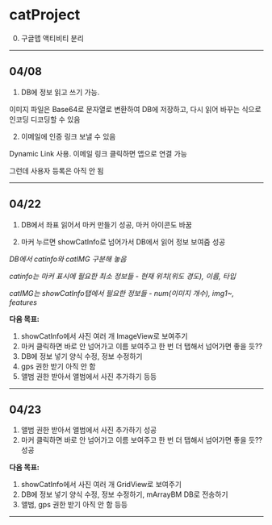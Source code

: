 # catProject

0. 구글맵 액티비티 분리

---
## 04/08

1. DB에 정보 읽고 쓰기 가능.

이미지 파일은 Base64로 문자열로 변환하여 DB에 저장하고, 다시 읽어 바꾸는 식으로 인코딩 디코딩할 수 있음

2. 이메일에 인증 링크 보낼 수 있음

Dynamic Link 사용. 이메일 링크 클릭하면 앱으로 연결 가능

그런데 사용자 등록은 아직 안 됨

---
## 04/22

1. DB에서 좌표 읽어서 마커 만들기
성공, 마커 아이콘도 바꿈

2. 마커 누르면 showCatInfo로 넘어가서 DB에서 읽어 정보 보여줌
성공

*DB에서 catinfo와 catIMG 구분해 놓음*

*catinfo는 마커 표시에 필요한 최소 정보들 - 현재 위치(위도 경도), 이름, 타입*

*catIMG는 showCatInfo탭에서 필요한 정보들 - num(이미지 개수), img1~, features*


**다음 목표:**
1. showCatInfo에서 사진 여러 개 ImageView로 보여주기
2. 마커 클릭하면 바로 안 넘어가고 이름 보여주고 한 번 더 탭해서 넘어가면 좋을 듯??
3. DB에 정보 넣기 양식 수정, 정보 수정하기
4. gps 권한 받기 아직 안 함
5. 앨범 권한 받아서 앨범에서 사진 추가하기
등등

---
## 04/23

1. 앨범 권한 받아서 앨범에서 사진 추가하기
성공
2. 마커 클릭하면 바로 안 넘어가고 이름 보여주고 한 번 더 탭해서 넘어가면 좋을 듯??
성공

**다음 목표:**
1. showCatInfo에서 사진 여러 개 GridView로 보여주기
2. DB에 정보 넣기 양식 수정, 정보 수정하기, mArrayBM DB로 전송하기
3. 앨범, gps 권한 받기 아직 안 함
등등

---
